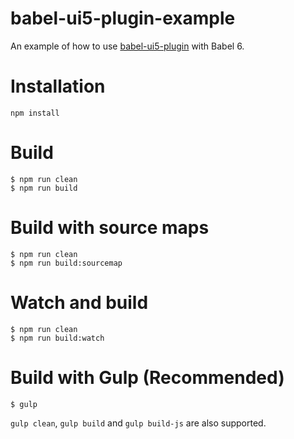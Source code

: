 # babel-ui5-plugin-example
An example of how to use [babel-ui5-plugin](https://github.com/MagicCube/babel-plugin-ui5) with Babel 6.

# Installation
```
npm install
```

# Build
```
$ npm run clean
$ npm run build
```

# Build with source maps
```
$ npm run clean
$ npm run build:sourcemap
```

# Watch and build
```
$ npm run clean
$ npm run build:watch
```

# Build with Gulp (Recommended)
```
$ gulp
```
`gulp clean`, `gulp build` and `gulp build-js` are also supported.
